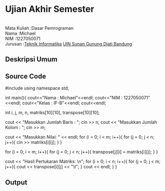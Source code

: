 # Ujian Akhir Semester 
<br>Mata Kuliah 	:Dasar Pemrograman
<br> Nama		      :Michael
<br>NIM		        :1227050071
<br>Jurusan		    :[Teknik Informatika](http://if.uinsgd.ac.id/) [UIN Sunan Gunung Djati Bandung](https://uinsgd.ac.id/) 

## Deskripsi Umum

## Source Code
#include <iostream>
using namespace std;

int main(){
  cout<<"Nama  : Michael"<<endl;
  cout<<"NIM   : 1227050071"<<endl;
  cout<<"Kelas : IF-B"<<endl;
  cout<<endl;
  
  int i, j, m, n, matriks[10][10], transpose[10][10];

  cout << "Masukkan Jumlah Baris : ";
  cin >> n;
  cout << "Masukkan Jumlah Kolom : ";
  cin >> m;

  cout << "Masukkan Nilai: " << endl;
  for (i = 0; i < m; i++){
    for (j = 0; j < n; j++){
      cin  >> matriks[i][j];
    }
  }

  for (i = 0; i < m; i++){
    for (j = 0; j < n; j++){
      transpose[j][i] = matriks[i][j];
    }
  }

  cout << "Hasil Pertukaran Matriks: \n";
  for (i = 0; i < n; i++){
    for (j = 0; j < m; j++){
      cout << transpose[i][j] << "\t";
    }
    cout << endl;
  }
}
## Output
